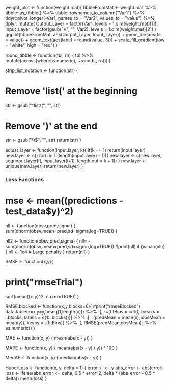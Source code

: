 

weight_plot <- function(weight.mat){
  tibbleFromMat <-
    weight.mat %>%
    tibble::as_tibble() %>%
    tibble::rownames_to_column("Var1") %>%
    tidyr::pivot_longer(-Var1, names_to = "Var2", values_to = "value") %>%
    dplyr::mutate(
      Output_Layer = factor(Var1, levels = 1:dim(weight.mat)[1]),
      Input_Layer = factor(gsub("V", "", Var2), levels = 1:dim(weight.mat)[2])
    )
  ggplot(tibbleFromMat, aes(Output_Layer, Input_Layer)) +
    geom_tile(aes(fill = value)) +
    geom_text(aes(label = round(value, 3))) +
    scale_fill_gradient(low = "white", high = "red")
}





round_tibble <- function(tbl, rn) {
  tbl %>% 
    mutate(across(where(is.numeric), ~round(., rn)))
}

strip_list_notation <- function(str) {
  # Remove 'list(' at the beginning
  str <- gsub("^list\\(", "", str)
  # Remove ')' at the end
  str <- gsub("\\)$", "", str)
  return(str)
}


adjust_layer <- function(input.layer, k){
  if(k == 1) return(input.layer)
  new.layer <- c()
  for(i in 1:(length(input.layer) - 1)){
    new.layer <- c(new.layer, seq(input.layer[i], input.layer[i+1], length.out = k + 1))
  }
  new.layer <- unique(new.layer)
  return(new.layer)
}


### Loss Functions

#  mse <- mean((predictions - test_data$y)^2)

nll <- function(obsv,pred,sigma)
{
 -sum(dnorm(obsv,mean=pred,sd=sigma,log=TRUE))
}


nll2 <- function(obsv,pred,sigma)
{
  nll= -sum(dnorm(obsv,mean=pred,sd=sigma,log=TRUE)) 
  #print(nll)
  if (is.nan(nll)) {
    nll <- 1e4 # Large penalty
  }
  return(nll)
}



RMSE <- function(x,y){
 # print("rmseTrial")
  sqrt(mean((x-y)^2, na.rm=TRUE))
}

RMSE.blocked <- function(x,y,blocks=6){
  #print("rmseBlocked")
  data.table(x=x,y=y,t=seq(1,length(x))) %>% 
    .[, `:=`(fitBins = cut(t, breaks = ..blocks, labels = c(1:..blocks)))] %>%
    .[, .(predMean = mean(x), obsMean = mean(y)), keyby = .(fitBins)] %>%
    .[, RMSE(predMean,obsMean)] %>% as.numeric()
}

MAE <- function(x, y) {
  mean(abs(x - y))
}

MAPE <- function(x, y) {
  mean(abs((x - y) / y)) * 100
}

MedAE <- function(x, y) {
  median(abs(x - y))
}

HuberLoss <- function(x, y, delta = 1) {
  error <- x - y
  abs_error <- abs(error)
  loss <- ifelse(abs_error <= delta, 0.5 * error^2, delta * (abs_error - 0.5 * delta))
  mean(loss)
}



